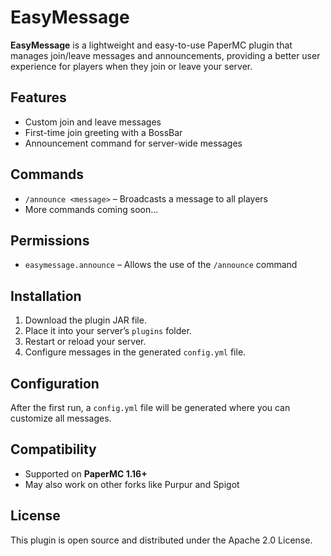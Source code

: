 # EasyMessage

**EasyMessage** is a lightweight and easy-to-use PaperMC plugin that manages join/leave messages and announcements, providing a better user experience for players when they join or leave your server.

## Features

- Custom join and leave messages  
- First-time join greeting with a BossBar  
- Announcement command for server-wide messages

## Commands

- `/announce <message>` – Broadcasts a message to all players  
- More commands coming soon...

## Permissions

- `easymessage.announce` – Allows the use of the `/announce` command

## Installation

1. Download the plugin JAR file.
2. Place it into your server’s `plugins` folder.
3. Restart or reload your server.
4. Configure messages in the generated `config.yml` file.

## Configuration

After the first run, a `config.yml` file will be generated where you can customize all messages.

## Compatibility

- Supported on **PaperMC 1.16+**
- May also work on other forks like Purpur and Spigot

## License

This plugin is open source and distributed under the Apache 2.0 License.
